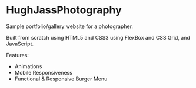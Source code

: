 # HughJassPhotography

Sample portfolio/gallery website for a photographer.

Built from scratch using HTML5 and CSS3 using FlexBox and CSS Grid, and JavaScript.

Features:

- Animations
- Mobile Responsiveness
- Functional & Responsive Burger Menu
